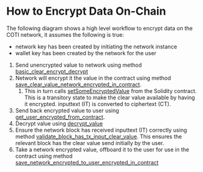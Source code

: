 # How to Encrypt Data On-Chain

The following diagram shows a high level workflow to encrypt data on the COTI network, it assumes the following is true:

* network key has been created by initiating the network instance
* wallet key has been created by the network for the user

1. Send unencrypted value to network using method [basic\_clear\_encrypt\_decrypt](https://github.com/coti-io/coti-sdk-python/blob/main/examples/data\_onchain/data\_on\_chain.py#L172)
2. Network will encrypt it the value in the contract using method  [save\_clear\_value\_network\_encrypted\_in\_contract](https://github.com/coti-io/coti-sdk-python/blob/main/examples/data\_onchain/data\_on\_chain.py#L229).
   1. This in turn calls [setSomeEncryptedValue](https://github.com/coti-io/confidentiality-contracts/blob/ba4af39da2b02d9d4f8fdd46d3963f0fe9742a85/contracts/examples/DataOnChain.sol#L41) from the Solidity contract. This is a transitory state to make the clear value available by having it encrypted. inputtext (IT) is converted to ciphertext (CT).
3. Send back encrypted value to user using [get\_user\_encrypted\_from\_contract](https://github.com/coti-io/coti-sdk-python/blob/main/examples/data\_onchain/data\_on\_chain.py#L178).
4. Decrypt value using [decrypt\_value](https://github.com/coti-io/coti-sdk-python/blob/main/examples/data\_onchain/data\_on\_chain.py#L181)
5. Ensure the network block has received inputtext (IT) correctly using method [validate\_block\_has\_tx\_input\_clear\_value](https://github.com/coti-io/coti-sdk-python/blob/main/examples/data\_onchain/data\_on\_chain.py#L243). This ensures the relevant block has the clear value send initially by the user.
6. Take a network encrypted value, offboard it to the user for use in the contract using method [save\_network\_encrypted\_to\_user\_encrypted\_in\_contract](https://github.com/coti-io/coti-sdk-python/blob/main/examples/data\_onchain/data\_on\_chain.py#L187)
